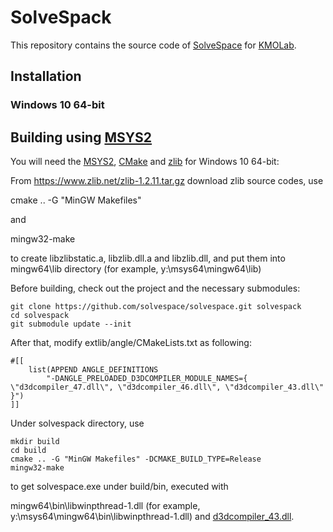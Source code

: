 SolveSpack
==========

This repository contains the source code of [SolveSpace][] for [KMOLab][].

[solvespace]: http://solvespace.com
[KMOLab]: http://kmolab.github.io
[MSYS2]: http://www.msys2.org/
[CMake]: https://cmake.org/files/v3.10/cmake-3.10.1-win64-x64.zip
[d3dcompiler_43.dll]: https://blogs.msdn.microsoft.com/chuckw/2012/05/07/hlsl-fxc-and-d3dcompile/
[zlib]: https://www.zlib.net/

Installation
------------

### Windows 10 64-bit

Building using [MSYS2][]
-----------------

You will need the [MSYS2], [CMake] and [zlib] for Windows 10 64-bit:

From https://www.zlib.net/zlib-1.2.11.tar.gz download zlib source codes, use

cmake .. -G "MinGW Makefiles"

and

mingw32-make 

to create libzlibstatic.a, libzlib.dll.a and libzlib.dll, and put them into mingw64\lib directory (for example, y:\msys64\mingw64\lib)

Before building, check out the project and the necessary submodules:

    git clone https://github.com/solvespace/solvespace.git solvespack
    cd solvespack
    git submodule update --init

After that, modify extlib/angle/CMakeLists.txt as following:

    #[[
        list(APPEND ANGLE_DEFINITIONS
            "-DANGLE_PRELOADED_D3DCOMPILER_MODULE_NAMES={ \"d3dcompiler_47.dll\", \"d3dcompiler_46.dll\", \"d3dcompiler_43.dll\" }")
    ]]

Under solvespack directory, use

    mkdir build
    cd build
    cmake .. -G "MinGW Makefiles" -DCMAKE_BUILD_TYPE=Release
    mingw32-make
    
to get solvespace.exe under build/bin, executed with

mingw64\bin\libwinpthread-1.dll (for example, y:\msys64\mingw64\bin\libwinpthread-1.dll) and [d3dcompiler_43.dll].

